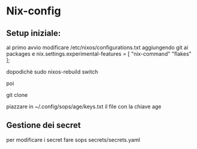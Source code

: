 # Nix-config

## Setup iniziale:

al primo avvio modificare /etc/nixos/configurations.txt aggiungendo git ai packages e nix.settings.experimental-features = [ "nix-command" "flakes" ];

dopodichè sudo nixos-rebuild switch

poi

git clone 



piazzare in ~/.config/sops/age/keys.txt il file con la chiave age


## Gestione dei secret

per modificare i secret fare sops secrets/secrets.yaml
